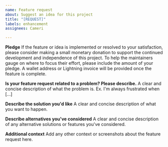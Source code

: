 ```yaml
---
name: Feature request
about: Suggest an idea for this project
title: "[REQUEST]"
labels: enhancement
assignees: Cameri

---
```


**Pledge** If the feature or idea is implemented or resolved to your
satisfaction, please consider making a small monetary donation to support the
continued development and independence of this project. To help the maintainers
gauge on where to focus their effort, please include the amount of your pledge.
A wallet address or Lightning invoice will be provided once the feature is
complete.

**Is your feature request related to a problem? Please describe.** A clear and
concise description of what the problem is. Ex. I'm always frustrated when [...]

**Describe the solution you'd like** A clear and concise description of what you
want to happen.

**Describe alternatives you've considered** A clear and concise description of
any alternative solutions or features you've considered.

**Additional context** Add any other context or screenshots about the feature
request here.
